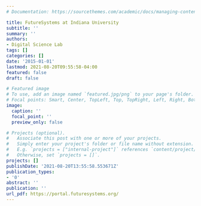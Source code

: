 ```yaml
---
# Documentation: https://sourcethemes.com/academic/docs/managing-content/

title: FutureSystems at Indiana University
subtitle: ''
summary: ''
authors:
- Digital Science Lab
tags: []
categories: []
date: '2015-01-01'
lastmod: 2021-08-20T09:55:58-04:00
featured: false
draft: false

# Featured image
# To use, add an image named `featured.jpg/png` to your page's folder.
# Focal points: Smart, Center, TopLeft, Top, TopRight, Left, Right, BottomLeft, Bottom, BottomRight.
image:
  caption: ''
  focal_point: ''
  preview_only: false

# Projects (optional).
#   Associate this post with one or more of your projects.
#   Simply enter your project's folder or file name without extension.
#   E.g. `projects = ["internal-project"]` references `content/project/deep-learning/index.md`.
#   Otherwise, set `projects = []`.
projects: []
publishDate: '2021-08-20T13:55:58.553671Z'
publication_types:
- '0'
abstract: ''
publication: ''
url_pdf: https://portal.futuresystems.org/
---
```

